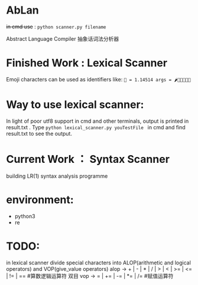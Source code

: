 # AbLan
~~in cmd use~~ :
    ```python scanner.py filename```
 
Abstract Language Compiler
抽象话词法分析器

# Finished Work : Lexical Scanner

Emoji characters can be used as identifiers like:
    ``` 🐎 = 1.14514
    args = 🌶💩💉💧🐮🍺 ```

# Way to use lexical scanner:
In light of poor utf8 support in cmd and other terminals, output is printed in result.txt .
Type ```python lexical_scanner.py youTestFile ``` in cmd and find result.txt to see the output.

# Current Work ： Syntax Scanner
building LR(1) syntax analysis programme


# environment:
+ python3
+ re


# TODO:
in lexical scanner divide special characters into ALOP(arithmetic and logical operators) and VOP(give_value operators) 
    alop -> + | - | * | / | > | < | >= | <= | != | == #算数逻辑运算符 双目
    vop -> = | += | -= | *= | /= #赋值运算符
